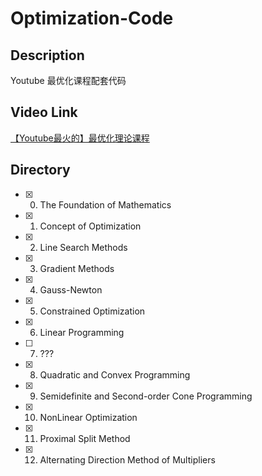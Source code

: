 # Optimization-Code

## Description

Youtube 最优化课程配套代码

## Video Link

[【Youtube最火的】最优化理论课程](https://www.bilibili.com/video/BV1uE411o7Rw)

## Directory

- [x] 0. The Foundation of Mathematics
- [x] 1. Concept of Optimization
- [x] 2. Line Search Methods
- [x] 3. Gradient Methods
- [x] 4. Gauss-Newton
- [x] 5. Constrained Optimization
- [x] 6. Linear Programming
- [ ] 7. ???
- [x] 8. Quadratic and Convex Programming
- [x] 9. Semidefinite and Second-order Cone Programming
- [x] 10. NonLinear Optimization
- [x] 11. Proximal Split Method
- [x] 12. Alternating Direction Method of Multipliers

